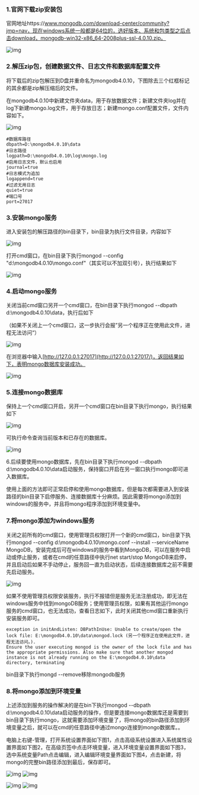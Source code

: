### 1.官网下载zip安装包

官网地址https://www.mongodb.com/download-center/community?jmp=nav，现在windows系统一般都是64位的，选好版本、系统和包类型之后点击download，mongodb-win32-x86_64-2008plus-ssl-4.0.10.zip。

![img](img/1491217-20190716103948211-651219356.png)

 

### 2.解压zip包，创建数据文件、日志文件和数据库配置文件

将下载后的zip包解压到D盘并重命名为mongodb4.0.10，下图除去三个红框标记的其余都是zip解压缩后的文件。

在mongodb4.0.10中新建文件夹data，用于存放数据文件；新建文件夹log并在log下新建mongo.log文件，用于存放日志；新建mongo.conf配置文件，文件内容如下。

![img](img/1491217-20190716103646670-1621998562.png) 



```
#数据库路径
dbpath=D:\mongodb4.0.10\data
#日志路径
logpath=D:\mongodb4.0.10\log\mongo.log
#启用日志文件，默认也启用
journal=true
#日志模式为追加
logappend=true
#过滤无用日志
quiet=true
#端口号
port=27017
```



 

### 3.安装mongo服务

进入安装包的解压路径的bin目录下，bin目录为执行文件目录，内容如下

![img](img/1491217-20190716105643626-1327459292.png)

 

 打开cmd窗口，在bin目录下执行mongod --config "d:\mongodb4.0.10\mongo.conf"（其实可以不加双引号），执行结果如下

![img](img/1491217-20190716105306081-1350666011.png)

 

### 4.启动mongo服务

关闭当前cmd窗口另开一个cmd窗口，在bin目录下执行mongod --dbpath d:\mongodb4.0.10\data，执行后如下

（如果不关闭上一个cmd窗口，这一步执行会报”另一个程序正在使用此文件，进程无法访问“）

![img](img/1491217-20190716110339290-1774365806.png)

在浏览器中输入[http://127.0.0.1:27017](http://127.0.0.1:27017/)，返回结果如下，表明mongo数据库安装成功。

![img](img/1491217-20190716110426942-536165483.png)

 

### 5.连接mongo数据库

保持上一个cmd窗口开启，另开一个cmd窗口在bin目录下执行mongo，执行结果如下

![img](img/1491217-20190716110956905-464769575.png)

 可执行命令查询当前版本和已存在的数据库。

![img](img/1491217-20190716111032315-345236515.png)

 

6.后续要使用mongo数据库，先在bin目录下执行mongod --dbpath d:\mongodb4.0.10\data启动服务，保持窗口开启在另一窗口执行mongo即可进入数据库。

 

使用上面的方法即可正常启停和使用mongo数据库，但是每次都需要进入到安装路径的bin目录下启停服务、连接数据库十分麻烦。因此需要将mongo添加到windows的服务中，并且将mongo程序添加到环境变量中。

### 7.将mongo添加为windows服务

关闭之前所有的cmd窗口，使用管理员权限打开一个新的cmd窗口，bin目录下执行mongod --config d:\mongodb4.0.10\mongo.conf --install --serviceName MongoDB，安装完成后可在windows的服务中看到MongoDB，可以在服务中启动或停止服务，或者在cmd的任意路径中执行net start/stop MongoDB来启停，并且启动后如果不手动停止，服务回一直为启动状态，后续连接数据库之前不需要先启动服务。

![img](img/1491217-20190716140355501-1104487521.png)

如果不使用管理员权限安装服务，执行不报错但是服务无法注册成功，即无法在windows服务中找到mongoDB服务；使用管理员权限，如果有其他运行mongo服务的cmd窗口，也无法成功，查看日志如下，此时关闭其他cmd窗口重新执行安装服务即可。

```
exception in initAndListen: DBPathInUse: Unable to create/open the lock file: E:\mongodb4.0.10\data\mongod.lock (另一个程序正在使用此文件，进程无法访问。). 
Ensure the user executing mongod is the owner of the lock file and has the appropriate permissions. Also make sure that another mongod instance is not already running on the E:\mongodb4.0.10\data directory, terminating
```

bin目录下执行mongd --remove移除mongodb服务

 

### 8.将mongo添加到环境变量

上述添加到服务的操作解决的是在bin下执行mongod --dbpath d:\mongodb4.0.10\data启动服务的操作，但是要连接mongo数据库还是需要到bin目录下执行mongo，这就需要添加环境变量了，将mongo的bin路径添加到环境变量之后，就可以在cmd的任意路径中通过mongo连接到mongo数据库。。

电脑上右键-管理，打开系统设置界面如下图1，点击高级系统设置进入系统属性设置界面如下图2，在高级页签中点击环境变量，进入环境变量设置界面如下图3，选中系统变量Path点击编辑，进入编辑环境变量界面如下图4，点击新建，将mongo的完整bin路径添加到最后，保存即可。

![img](img/1491217-20190717174037596-930223058.png)        ![img](img/1491217-20190718094616472-1229398028.png)

 

![img](img/1491217-20190717174305502-1739997985.png)   ![img](img/1491217-20190717174513858-1274551861.png)